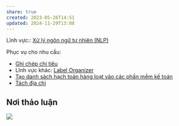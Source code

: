 ```yaml
---
share: true
created: 2023-05-26T14:51
updated: 2024-11-29T13:08
---
```

Lĩnh vực:: [Xử lý ngôn ngữ tự nhiên (NLP)](../../../L%C4%A9nh%20v%E1%BB%B1c/Khoa%20h%E1%BB%8Dc%20d%E1%BB%AF%20li%E1%BB%87u/Ph%C3%A2n%20t%C3%ADch%20xu%20h%C6%B0%E1%BB%9Bng,%20x%E1%BB%AD%20l%C3%BD%20ng%C3%B4n%20ng%E1%BB%AF%20t%E1%BB%B1%20nhi%C3%AAn/X%E1%BB%AD%20l%C3%BD%20ng%C3%B4n%20ng%E1%BB%AF%20t%E1%BB%B1%20nhi%C3%AAn%20(NLP).md)

Phục vụ cho nhu cầu:
- [Ghi chép chi tiêu](https://kiếmtiền.quảcầu.cc/Tài-nguyên-hỗ-trợ/Quang-cảnh-thị-trường/Chương-trình-quản-lý-tiền/4-Loại-chương-trình/Chương-trình-ghi-chép-thu-chi-cá-nhân?utm_source=Vault+C+Obsidian%2C+quản+lý+dự+án+và+công+cụ+nghĩ+(Tài+nguyên)&utm_medium=Vault&utm_campaign=&utm_content=📜Tài+nguyên%2FNhu+cầu+công+nghệ%2FPhân+loại+dữ+liệu+tự+động.md&utm_term=)
- Lĩnh vực khác: [Label Organizer](https://www.facebook.com/minh5e/posts/pfbid02E2UEE594eqRJhJPBZrouHvFH5h4KMUb7gh7GTn4oQDBGQYDaqAfvDk1tuDhZCYNpl)
- [Tạo danh sách hạch toán hàng loạt vào các phần mềm kế toán](./T%E1%BA%A1o%20danh%20s%C3%A1ch%20h%E1%BA%A1ch%20to%C3%A1n%20h%C3%A0ng%20lo%E1%BA%A1t%20v%C3%A0o%20c%C3%A1c%20ph%E1%BA%A7n%20m%E1%BB%81m%20k%E1%BA%BF%20to%C3%A1n.md)
- [Tách địa chỉ](https://tachdiachi.vn/)
## Nơi thảo luận
![](https://i.imgur.com/TDK2yri.png)